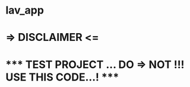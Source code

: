 # lav_app

  =>  DISCLAIMER  <=
=====================================================================
  ***  TEST PROJECT  ... DO => NOT !!!  USE THIS CODE...!    ***
=====================================================================
